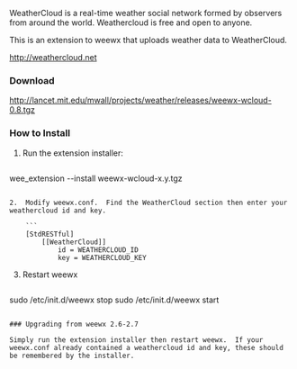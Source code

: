 WeatherCloud is a real-time weather social network formed by observers from around the world. Weathercloud is free and open to anyone.

This is an extension to weewx that uploads weather data to WeatherCloud.

http://weathercloud.net

### Download

http://lancet.mit.edu/mwall/projects/weather/releases/weewx-wcloud-0.8.tgz

### How to Install

1.  Run the extension installer:

    ```
wee_extension --install weewx-wcloud-x.y.tgz
```

2.  Modify weewx.conf.  Find the WeatherCloud section then enter your weathercloud id and key.

    ```
    [StdRESTful]
        [[WeatherCloud]]
            id = WEATHERCLOUD_ID
            key = WEATHERCLOUD_KEY
```

3.  Restart weewx

    ```
sudo /etc/init.d/weewx stop
sudo /etc/init.d/weewx start
```

### Upgrading from weewx 2.6-2.7

Simply run the extension installer then restart weewx.  If your weewx.conf already contained a weathercloud id and key, these should be remembered by the installer.